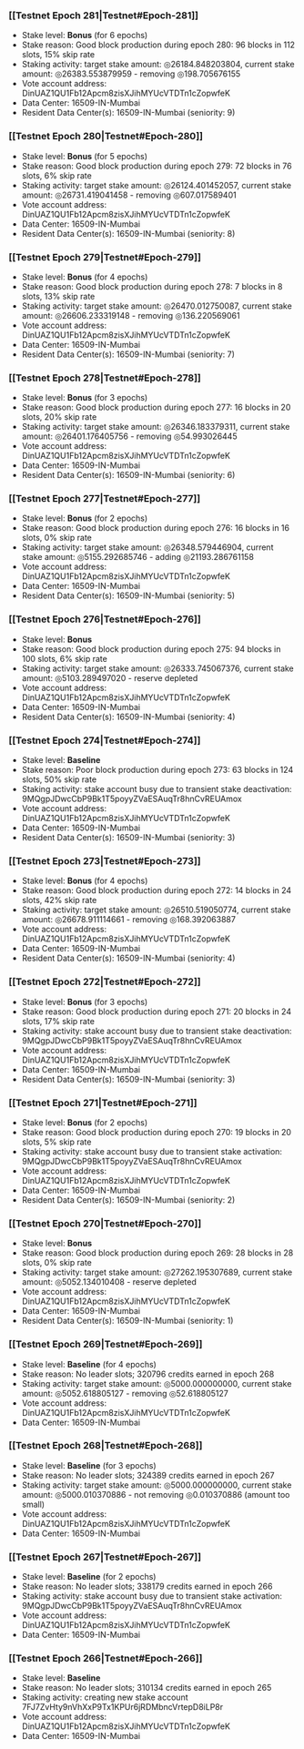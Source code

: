 ### [[Testnet Epoch 281|Testnet#Epoch-281]]
* Stake level: **Bonus** (for 6 epochs)
* Stake reason: Good block production during epoch 280: 96 blocks in 112 slots, 15% skip rate
* Staking activity: target stake amount: ◎26184.848203804, current stake amount: ◎26383.553879959 - removing ◎198.705676155
* Vote account address: DinUAZ1QU1Fb12Apcm8zisXJihMYUcVTDTn1cZopwfeK
* Data Center: 16509-IN-Mumbai
* Resident Data Center(s): 16509-IN-Mumbai (seniority: 9)
### [[Testnet Epoch 280|Testnet#Epoch-280]]
* Stake level: **Bonus** (for 5 epochs)
* Stake reason: Good block production during epoch 279: 72 blocks in 76 slots, 6% skip rate
* Staking activity: target stake amount: ◎26124.401452057, current stake amount: ◎26731.419041458 - removing ◎607.017589401
* Vote account address: DinUAZ1QU1Fb12Apcm8zisXJihMYUcVTDTn1cZopwfeK
* Data Center: 16509-IN-Mumbai
* Resident Data Center(s): 16509-IN-Mumbai (seniority: 8)
### [[Testnet Epoch 279|Testnet#Epoch-279]]
* Stake level: **Bonus** (for 4 epochs)
* Stake reason: Good block production during epoch 278: 7 blocks in 8 slots, 13% skip rate
* Staking activity: target stake amount: ◎26470.012750087, current stake amount: ◎26606.233319148 - removing ◎136.220569061
* Vote account address: DinUAZ1QU1Fb12Apcm8zisXJihMYUcVTDTn1cZopwfeK
* Data Center: 16509-IN-Mumbai
* Resident Data Center(s): 16509-IN-Mumbai (seniority: 7)
### [[Testnet Epoch 278|Testnet#Epoch-278]]
* Stake level: **Bonus** (for 3 epochs)
* Stake reason: Good block production during epoch 277: 16 blocks in 20 slots, 20% skip rate
* Staking activity: target stake amount: ◎26346.183379311, current stake amount: ◎26401.176405756 - removing ◎54.993026445
* Vote account address: DinUAZ1QU1Fb12Apcm8zisXJihMYUcVTDTn1cZopwfeK
* Data Center: 16509-IN-Mumbai
* Resident Data Center(s): 16509-IN-Mumbai (seniority: 6)
### [[Testnet Epoch 277|Testnet#Epoch-277]]
* Stake level: **Bonus** (for 2 epochs)
* Stake reason: Good block production during epoch 276: 16 blocks in 16 slots, 0% skip rate
* Staking activity: target stake amount: ◎26348.579446904, current stake amount: ◎5155.292685746 - adding ◎21193.286761158
* Vote account address: DinUAZ1QU1Fb12Apcm8zisXJihMYUcVTDTn1cZopwfeK
* Data Center: 16509-IN-Mumbai
* Resident Data Center(s): 16509-IN-Mumbai (seniority: 5)
### [[Testnet Epoch 276|Testnet#Epoch-276]]
* Stake level: **Bonus**
* Stake reason: Good block production during epoch 275: 94 blocks in 100 slots, 6% skip rate
* Staking activity: target stake amount: ◎26333.745067376, current stake amount: ◎5103.289497020 - reserve depleted
* Vote account address: DinUAZ1QU1Fb12Apcm8zisXJihMYUcVTDTn1cZopwfeK
* Data Center: 16509-IN-Mumbai
* Resident Data Center(s): 16509-IN-Mumbai (seniority: 4)
### [[Testnet Epoch 274|Testnet#Epoch-274]]
* Stake level: **Baseline**
* Stake reason: Poor block production during epoch 273: 63 blocks in 124 slots, 50% skip rate
* Staking activity: stake account busy due to transient stake deactivation: 9MQgpJDwcCbP9Bk1T5poyyZVaESAuqTr8hnCvREUAmox
* Vote account address: DinUAZ1QU1Fb12Apcm8zisXJihMYUcVTDTn1cZopwfeK
* Data Center: 16509-IN-Mumbai
* Resident Data Center(s): 16509-IN-Mumbai (seniority: 3)
### [[Testnet Epoch 273|Testnet#Epoch-273]]
* Stake level: **Bonus** (for 4 epochs)
* Stake reason: Good block production during epoch 272: 14 blocks in 24 slots, 42% skip rate
* Staking activity: target stake amount: ◎26510.519050774, current stake amount: ◎26678.911114661 - removing ◎168.392063887
* Vote account address: DinUAZ1QU1Fb12Apcm8zisXJihMYUcVTDTn1cZopwfeK
* Data Center: 16509-IN-Mumbai
* Resident Data Center(s): 16509-IN-Mumbai (seniority: 4)
### [[Testnet Epoch 272|Testnet#Epoch-272]]
* Stake level: **Bonus** (for 3 epochs)
* Stake reason: Good block production during epoch 271: 20 blocks in 24 slots, 17% skip rate
* Staking activity: stake account busy due to transient stake deactivation: 9MQgpJDwcCbP9Bk1T5poyyZVaESAuqTr8hnCvREUAmox
* Vote account address: DinUAZ1QU1Fb12Apcm8zisXJihMYUcVTDTn1cZopwfeK
* Data Center: 16509-IN-Mumbai
* Resident Data Center(s): 16509-IN-Mumbai (seniority: 3)
### [[Testnet Epoch 271|Testnet#Epoch-271]]
* Stake level: **Bonus** (for 2 epochs)
* Stake reason: Good block production during epoch 270: 19 blocks in 20 slots, 5% skip rate
* Staking activity: stake account busy due to transient stake activation: 9MQgpJDwcCbP9Bk1T5poyyZVaESAuqTr8hnCvREUAmox
* Vote account address: DinUAZ1QU1Fb12Apcm8zisXJihMYUcVTDTn1cZopwfeK
* Data Center: 16509-IN-Mumbai
* Resident Data Center(s): 16509-IN-Mumbai (seniority: 2)
### [[Testnet Epoch 270|Testnet#Epoch-270]]
* Stake level: **Bonus**
* Stake reason: Good block production during epoch 269: 28 blocks in 28 slots, 0% skip rate
* Staking activity: target stake amount: ◎27262.195307689, current stake amount: ◎5052.134010408 - reserve depleted
* Vote account address: DinUAZ1QU1Fb12Apcm8zisXJihMYUcVTDTn1cZopwfeK
* Data Center: 16509-IN-Mumbai
* Resident Data Center(s): 16509-IN-Mumbai (seniority: 1)
### [[Testnet Epoch 269|Testnet#Epoch-269]]
* Stake level: **Baseline** (for 4 epochs)
* Stake reason: No leader slots; 320796 credits earned in epoch 268
* Staking activity: target stake amount: ◎5000.000000000, current stake amount: ◎5052.618805127 - removing ◎52.618805127
* Vote account address: DinUAZ1QU1Fb12Apcm8zisXJihMYUcVTDTn1cZopwfeK
* Data Center: 16509-IN-Mumbai
### [[Testnet Epoch 268|Testnet#Epoch-268]]
* Stake level: **Baseline** (for 3 epochs)
* Stake reason: No leader slots; 324389 credits earned in epoch 267
* Staking activity: target stake amount: ◎5000.000000000, current stake amount: ◎5000.010370886 - not removing ◎0.010370886 (amount too small)
* Vote account address: DinUAZ1QU1Fb12Apcm8zisXJihMYUcVTDTn1cZopwfeK
* Data Center: 16509-IN-Mumbai
### [[Testnet Epoch 267|Testnet#Epoch-267]]
* Stake level: **Baseline** (for 2 epochs)
* Stake reason: No leader slots; 338179 credits earned in epoch 266
* Staking activity: stake account busy due to transient stake activation: 9MQgpJDwcCbP9Bk1T5poyyZVaESAuqTr8hnCvREUAmox
* Vote account address: DinUAZ1QU1Fb12Apcm8zisXJihMYUcVTDTn1cZopwfeK
* Data Center: 16509-IN-Mumbai
### [[Testnet Epoch 266|Testnet#Epoch-266]]
* Stake level: **Baseline**
* Stake reason: No leader slots; 310134 credits earned in epoch 265
* Staking activity: creating new stake account 7FJ7ZvHty9nVhXxP9Tx1KPUr6jRDMbncVrtepD8iLP8r
* Vote account address: DinUAZ1QU1Fb12Apcm8zisXJihMYUcVTDTn1cZopwfeK
* Data Center: 16509-IN-Mumbai